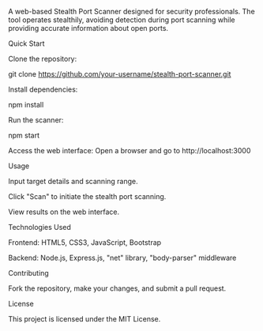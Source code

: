 A web-based Stealth Port Scanner designed for security professionals. The tool operates stealthily, avoiding detection during port scanning while providing accurate information about open ports. 

Quick Start 

Clone the repository: 

git clone https://github.com/your-username/stealth-port-scanner.git 
 

Install dependencies: 


npm install 
 

Run the scanner: 


npm start 
 

Access the web interface: Open a browser and go to http://localhost:3000 

Usage 

Input target details and scanning range. 

Click "Scan" to initiate the stealth port scanning. 

View results on the web interface. 

Technologies Used 

Frontend: HTML5, CSS3, JavaScript, Bootstrap 

Backend: Node.js, Express.js, "net" library, "body-parser" middleware 

Contributing 

Fork the repository, make your changes, and submit a pull request. 

License 

This project is licensed under the MIT License. 

 
